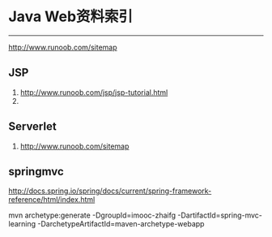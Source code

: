 # Java Web资料索引
---

http://www.runoob.com/sitemap


## JSP
1. http://www.runoob.com/jsp/jsp-tutorial.html
2. 

## Serverlet
1. http://www.runoob.com/sitemap


## springmvc



http://docs.spring.io/spring/docs/current/spring-framework-reference/html/index.html


mvn archetype:generate -DgroupId=imooc-zhaifg -DartifactId=spring-mvc-learning -DarchetypeArtifactId=maven-archetype-webapp
